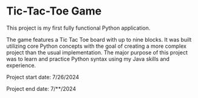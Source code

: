 # Tic-Tac-Toe Game

This project is my first fully functional Python application.

The game features a Tic Tac Toe board with up to nine blocks. It was built utilizing core Python concepts with the goal of creating a more complex project than the usual implementation. 
The major purpose of this project was to learn and practice Python syntax using my Java skills and experience.


Project start date: 7/26/2024

Project end date: 7/**/2024
